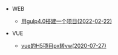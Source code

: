 * WEB
    * [用gulp4.0搭建一个项目(2022-02-22)](/high_gulp)
    
* VUE
    * [vue的H5项目px转vw(2020-07-27)](/vue_px2vw)

